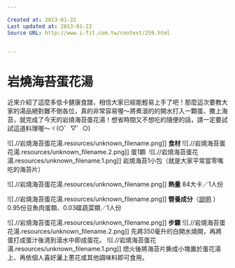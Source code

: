 ```yaml
---

Created at: 2013-01-22
Last updated at: 2013-01-22
Source URL: http://www.i-fit.com.tw/context/259.html


---
```


# 岩燒海苔蛋花湯


近來介紹了這麼多低卡健康食譜，相信大家已經能輕易上手了吧！那麼這次要教大家的湯品絕對難不倒各位，真的非常容易喔～將煮滾的的開水打入一顆蛋、撒上海苔，就完成了今天的岩燒海苔蛋花湯！想省時間又不想吃的隨便的話，請一定要試試這道料理喔～ヾ(○゜▽゜○)

![[.//岩燒海苔蛋花湯.resources/unknown_filename.png]] **食材**
![[.//岩燒海苔蛋花湯.resources/unknown_filename.2.png]] 蛋1顆 
![[.//岩燒海苔蛋花湯.resources/unknown_filename.1.png]] 岩燒海苔1小包（就是大家平常當零嘴吃的海苔片）

![[.//岩燒海苔蛋花湯.resources/unknown_filename.png]] **熱量**
84大卡／1人份

![[.//岩燒海苔蛋花湯.resources/unknown_filename.png]] **營養成分**（[說明](http://www.i-fit.com.tw/context/88.html) ）
0.95份豆魚肉蛋類、0.03碟蔬菜類／1人份

![[.//岩燒海苔蛋花湯.resources/unknown_filename.png]] **步驟**
![[.//岩燒海苔蛋花湯.resources/unknown_filename.2.png]] 先將350毫升的白開水燒開，再將蛋打成蛋汁後澆到滾水中即成蛋花。
![[.//岩燒海苔蛋花湯.resources/unknown_filename.1.png]] 熄火後將海苔片撕成小塊置於蛋花湯上、再依個人喜好灑上蔥花或其他調味料即可食用。

